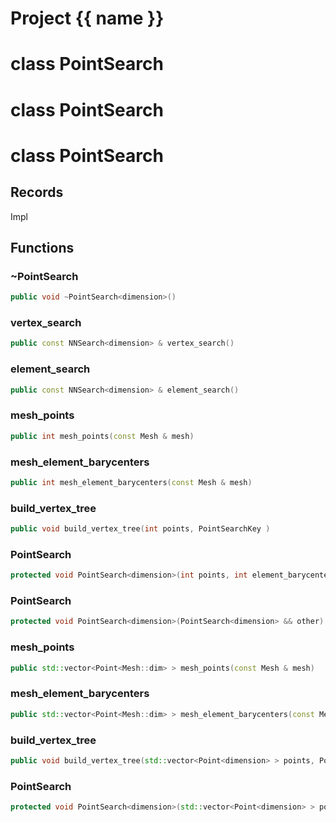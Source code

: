 <script setup>
import {useRoute} from 'vitepress'
const {path} = useRoute()
const tokens = path.split('/')
const words = tokens[2].split('-');
for (let i = 0; i < words.length; i++) {
    words[i] = words[i].charAt(0).toUpperCase() + words[i].slice(1);
    words[i] = words[i].replace('geode', 'Geode')
}
const name = words.join('-');
</script>
# Project {{ name }}

# class PointSearch

# class PointSearch

# class PointSearch


## Records

Impl



## Functions

### ~PointSearch

```cpp
public void ~PointSearch<dimension>()
```


### vertex_search

```cpp
public const NNSearch<dimension> & vertex_search()
```


### element_search

```cpp
public const NNSearch<dimension> & element_search()
```


### mesh_points

```cpp
public int mesh_points(const Mesh & mesh)
```


### mesh_element_barycenters

```cpp
public int mesh_element_barycenters(const Mesh & mesh)
```


### build_vertex_tree

```cpp
public void build_vertex_tree(int points, PointSearchKey )
```


### PointSearch

```cpp
protected void PointSearch<dimension>(int points, int element_barycenters)
```


### PointSearch

```cpp
protected void PointSearch<dimension>(PointSearch<dimension> && other)
```


### mesh_points

```cpp
public std::vector<Point<Mesh::dim> > mesh_points(const Mesh & mesh)
```


### mesh_element_barycenters

```cpp
public std::vector<Point<Mesh::dim> > mesh_element_barycenters(const Mesh & mesh)
```


### build_vertex_tree

```cpp
public void build_vertex_tree(std::vector<Point<dimension> > points, PointSearchKey )
```

### PointSearch

```cpp
protected void PointSearch<dimension>(std::vector<Point<dimension> > points, std::vector<Point<dimension> > element_barycenters)
```



